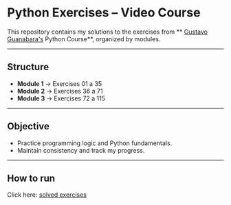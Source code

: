 # Python Exercises – Video Course

This repository contains my solutions to the exercises from ** [Gustavo Guanabara's](https://github.com/gustavoguanabara) Python Course**, organized by modules.

---

## Structure
- **Module 1** → Exercises 01 a 35  
- **Module 2** → Exercises 36 a 71  
- **Module 3** → Exercises 72 a 115  

---

## Objective

* Practice programming logic and Python fundamentals.
* Maintain consistency and track my progress.
  
---

## How to run
Click here:
[solved exercises](https://github.com/larioliveiram/Curso-Python-Gustavo-Guanabara/tree/main)
